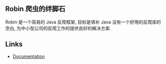 ## Robin 爬虫的绊脚石

Robin 是一个简易的 Java 反爬框架, 目标是填补 Java 没有一个好用的反爬库的空白, 为中小型公司的反爬工作的提供良好的解决方案.

## Links

- [Documentation](https://ly-chn.github.io/robin/)